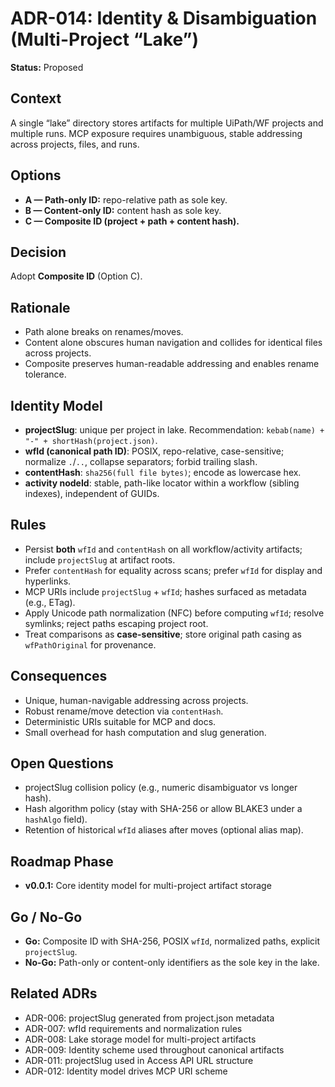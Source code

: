 # ADR-014: Identity & Disambiguation (Multi-Project “Lake”)

**Status:** Proposed

## Context

A single “lake” directory stores artifacts for multiple UiPath/WF projects and multiple runs. MCP exposure requires unambiguous, stable addressing across projects, files, and runs.

## Options

* **A — Path-only ID:** repo-relative path as sole key.
* **B — Content-only ID:** content hash as sole key.
* **C — Composite ID (project + path + content hash).**

## Decision

Adopt **Composite ID** (Option C).

## Rationale

* Path alone breaks on renames/moves.
* Content alone obscures human navigation and collides for identical files across projects.
* Composite preserves human-readable addressing and enables rename tolerance.

## Identity Model

* **projectSlug**: unique per project in lake. Recommendation: `kebab(name) + "-" + shortHash(project.json)`.
* **wfId (canonical path ID)**: POSIX, repo-relative, case-sensitive; normalize `.`/`..`, collapse separators; forbid trailing slash.
* **contentHash**: `sha256(full file bytes)`; encode as lowercase hex.
* **activity nodeId**: stable, path-like locator within a workflow (sibling indexes), independent of GUIDs.

## Rules

* Persist **both** `wfId` and `contentHash` on all workflow/activity artifacts; include `projectSlug` at artifact roots.
* Prefer `contentHash` for equality across scans; prefer `wfId` for display and hyperlinks.
* MCP URIs include `projectSlug` + `wfId`; hashes surfaced as metadata (e.g., ETag).
* Apply Unicode path normalization (NFC) before computing `wfId`; resolve symlinks; reject paths escaping project root.
* Treat comparisons as **case-sensitive**; store original path casing as `wfPathOriginal` for provenance.

## Consequences

* Unique, human-navigable addressing across projects.
* Robust rename/move detection via `contentHash`.
* Deterministic URIs suitable for MCP and docs.
* Small overhead for hash computation and slug generation.

## Open Questions

* projectSlug collision policy (e.g., numeric disambiguator vs longer hash).
* Hash algorithm policy (stay with SHA-256 or allow BLAKE3 under a `hashAlgo` field).
* Retention of historical `wfId` aliases after moves (optional alias map).

## Roadmap Phase

* **v0.0.1:** Core identity model for multi-project artifact storage

## Go / No-Go

* **Go:** Composite ID with SHA-256, POSIX `wfId`, normalized paths, explicit `projectSlug`.
* **No-Go:** Path-only or content-only identifiers as the sole key in the lake.

## Related ADRs

* ADR-006: projectSlug generated from project.json metadata
* ADR-007: wfId requirements and normalization rules  
* ADR-008: Lake storage model for multi-project artifacts
* ADR-009: Identity scheme used throughout canonical artifacts
* ADR-011: projectSlug used in Access API URL structure
* ADR-012: Identity model drives MCP URI scheme
